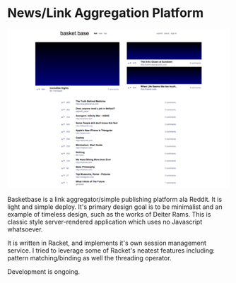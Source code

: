 # News/Link Aggregation Platform 

![Screenshot](screenshot.png)

Basketbase is a link aggregator/simple publishing platform ala Reddit. It is light and simple deploy. It's primary design goal is to be minimalist and an example of timeless design, such as the works of Deiter Rams. This is classic style server-rendered application which uses no Javascript whatsoever.

It is written in Racket, and implements it's own session management service. I tried to leverage some of Racket's neatest features including: pattern matching/binding as well the threading operator.

Development is ongoing.
